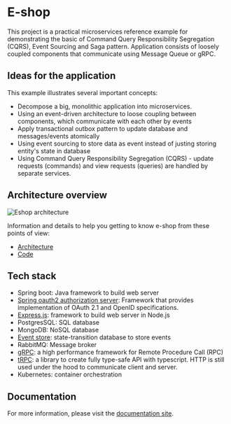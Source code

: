 # E-shop

This project is a practical microservices reference example for demonstrating the basic of Command Query Responsibility Segregation (CQRS), Event Sourcing and Saga pattern. Application consists of loosely coupled components that communicate using Message Queue or gRPC.

## Ideas for the application

This example illustrates several important concepts:

- Decompose a big, monolithic application into microservices.
- Using an event-driven architecture to loose coupling between components, which communicate with each other by events
- Apply transactional outbox pattern to update database and messages/events atomically
- Using event sourcing to store data as event instead of justing storing entity's state in database
- Using Command Query Responsibility Segregation (CQRS) - update requests (commands) and view requests (queries) are handled by separate services.

## Architecture overview

![Eshop architecture](https://kkhanhluu.github.io/e-shop/assets/images/architecture-64ba597d4898075c06b04b8ee331a9d4.png)

Information and details to help you getting to know e-shop from these points of view:

- [Architecture](/docs/tutorial-basics/congratulations)
- [Code](/docs/tutorial-basics/congratulations)

## Tech stack

- Spring boot: Java framework to build web server
- [Spring oauth2 authorization server](https://docs.spring.io/spring-authorization-server/docs/current/reference/html/index.html): Framework that provides implementation of OAuth 2.1 and OpenID specifications.
- [Express.js](https://expressjs.com/): framework to build web server in Node.js
- PostgresSQL: SQL database
- MongoDB: NoSQL database
- [Event store](https://www.eventstore.com/): state-transition database to store events
- RabbitMQ: Message broker
- [gRPC](https://grpc.io/): a high performance framework for Remote Procedure Call (RPC)
- [tRPC](https://trpc.io/): a library to create fully type-safe API with typescript. HTTP is still used under the hood to communicate client and server.
- Kubernetes: container orchestration

## Documentation

For more information, please visit the [documentation site](https://kkhanhluu.github.io/e-shop/).

